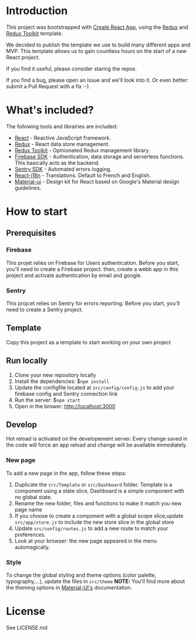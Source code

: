 
# Introduction
This project was bootstrapped with [Create React App](https://github.com/facebook/create-react-app), using the [Redux](https://redux.js.org/) and [Redux Toolkit](https://redux-toolkit.js.org/) template.

We decided to publish the template we use to build many different apps and MVP. This template allows us to gain countless hours on the start of a new React project. 

If you find it useful, please consider staring the repos. 

If you find a bug, please open an issue and we'll look into it. Or even better: submit a Pull Request with a fix :-).

# What's included? 
The following tools and librairies are included:
- [React](https://reactjs.org/) - Reactive JavaScript framework.
- [Redux](https://redux.js.org/) - React data store management.
- [Redux Toolkit](https://redux-toolkit.js.org/) - Opinionated Redux management library.
- [Firebase SDK](https://firebase.google.com/) - Authentication, data storage and serverless functions. This basically acts as the backend.
- [Sentry SDK](https://sentry.io) - Automated errors logging. 
- [React-i18n](https://react.i18next.com/) - Translations. Default to French and English. 
- [Material-ui](https://material-ui.com/) - Design kit for React based on Google's Material design guidelines.


# How to start
## Prerequisites
### Firebase
This projet relies on Firebase for Users authentication. Before you start, you'll need to create a Firebase project.
then, create a webb app in this project and activate authentication by email and google. 

### Sentry
This projcet relies on Sentry for errors reporting. Before you start, you'll need to create a Sentry project.

## Template
Copy this project as a template to start working on your own project

## Run locally 
1. Clone your new repository locally
2. Install the dependencies: $`npm install`
3. Update the configfile located at `src/config/config.js` to add your firebase config and Sentry connection link
3. Run the server: $`npm start`
4. Open in the brower: [http://localhost:3000](http://localhost:3000)

## Develop
Hot reload is activated on the developement server. Every change saved in the code will force an app reload and change will be available immediately.

### New page
To add a new page in the app, follow these steps:
1. Duplicate the `src/Template` or `src/Dashboard` folder. Template is a component using a state slice, Dashboard is a simple component with no global state. 
2. Rename the new folder, files and functions to make it match you new page name
3. If you choose to create a component with a global scope slice,update `src/app/store.js` to include the new store slice in the global store
4. Update `src/config/routes.js` to add a new route to match your preferences. 
5. Look at your browser: the new page appeared in the menu automagically. 

### Style
To change the global styling and theme options (color palette, typography,...), update the files in `src/theme`
**NOTE:** You'll find more about the theming options in [Material-UI's](https://material-ui.com/customization/theming/) documentation. 

# License
See LICENSE.md
